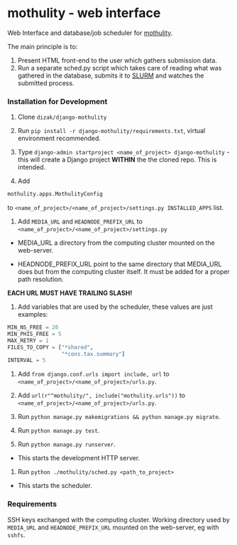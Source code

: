 # mothulity - web interface

Web Interface and database/job scheduler for [mothulity](https://github.com/dizak/mothulity).

The main principle is to:
1. Present HTML front-end to the user which gathers submission data.
2. Run a separate sched.py script which takes care of reading what was gathered in the database, submits it to [SLURM](https://slurm.schedmd.com/) and watches the submitted process.

### Installation for Development


1. Clone ```dizak/django-mothulity```

1. Run ```pip install -r django-mothulity/requirements.txt```, virtual environment recommended.

1. Type ```django-admin startproject <name_of_project> django-mothulity``` - this will create a Django project **WITHIN** the the cloned repo. This is intended.

1. Add
```python
mothulity.apps.MothulityConfig
```
to ```<name_of_project>/<name_of_project>/settings.py INSTALLED_APPS``` list.

1. Add  ```MEDIA_URL``` and ```HEADNODE_PREFIX_URL``` to ```<name_of_project>/<name_of_project>/settings.py```

  - MEDIA_URL a directory from the computing cluster mounted on the web-server.

  - HEADNODE_PREFIX_URL point to the same directory that MEDIA_URL does but from the computing cluster itself. It must be added for a proper path resolution.

  **EACH URL MUST HAVE TRAILING SLASH!**

1. Add variables that are used by the scheduler, these values are just examples:

```python
MIN_NS_FREE = 20
MIN_PHIS_FREE = 5
MAX_RETRY = 1
FILES_TO_COPY = ["*shared",
                 "*cons.tax.summary"]
INTERVAL = 5
```

1. Add ```from django.conf.urls import include, url``` to ```<name_of_project>/<name_of_project>/urls.py```.

1. Add ```url(r"^mothulity/", include("mothulity.urls"))``` to ```<name_of_project>/<name_of_project>/urls.py```.

1. Run ```python manage.py makemigrations && python manage.py migrate```.

1. Run ```python manage.py test```.

1. Run ```python manage.py runserver```.

  - This starts the development HTTP server.

1. Run ```python ./mothulity/sched.py <path_to_project>```

  - This starts the scheduler.

### Requirements

SSH keys exchanged with the computing cluster.
Working directory used by ```MEDIA_URL``` and ```HEADNODE_PREFIX_URL``` mounted on the web-server, eg
with ```sshfs```.
